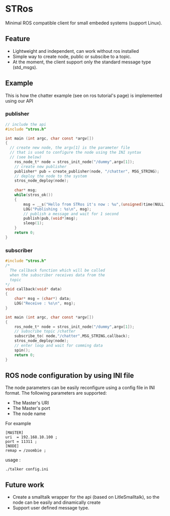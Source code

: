# STRos
Minimal ROS compatible client for small embeded systems (support Linux).
## Feature
- Lightweight and independent, can work without ros installed
- Simple way to create node, public or subscibe to a topic.
- At the moment, the client support only the standard message type (std_msgs).

## Example
This is how the chatter example (see on ros tutorial's page) is implemented using our API
### publisher
```c
// include the api
#include "stros.h"

int main (int argc, char const *argv[])
{
  // create new node, the argv[1] is the parameter file
  // that is used to configure the node using the INI syntax 
  // (see below)
	ros_node_t* node = stros_init_node("/dummy",argv[1]);
	// create new publisher
	publisher* pub = create_publisher(node, "/chatter", MSG_STRING);
	// deploy the node to the system
	stros_node_deploy(node);
	
	char* msg;
	while(stros_ok())
	{
		msg = __s("Hello from STRos it's now : %u",(unsigned)time(NULL));
		LOG("Publishing : %s\n", msg);
		// publish a message and wait for 1 second
		publish(pub,(void*)msg);
		sleep(1);
	}
	return 0;
}
```
### subscriber
```c
#include "stros.h"
/*
  The callback function which will be called
  when the subscriber receives data from the 
  topic
*/
void callback(void* data)
{
	char* msg = (char*) data;
	LOG("Receive : %s\n", msg);
}

int main (int argc, char const *argv[])
{
	ros_node_t* node = stros_init_node("/dummy",argv[1]);
	// subscribe topic /chatter
	subscribe_to( node,"/chatter",MSG_STRING,callback);
	stros_node_deploy(node);
	// enter loop and wait for comming data
	spin();
	return 0;
}
```
## ROS node configuration by using INI file
The node parameters can be easily reconfigure using a config file in INI format. The following parameters are supported:
- The Master's URI
- The Master's port
- The node name

For example
```
[MASTER]             
uri  = 192.168.10.100 ;
port = 11311 ;
[NODE]             
remap = /zoombie ;
```
usage :
```
./talker config.ini
```
## Future work
- Create a smalltalk wrapper for the api (based on LitleSmalltalk), so the node can be easily and dinamically create
- Support user defined message type.

